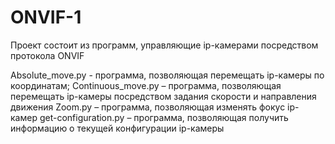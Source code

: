 # ONVIF-1
Проект состоит из программ, управляющие ip-камерами посредством протокола ONVIF

Absolute_move.py - программа, позволяющая перемещать ip-камеры по координатам;
Continuous_move.py – программа, позволяющая перемещать ip-камеры посредством задания скорости и направления движения
Zoom.py – программа, позволяющая изменять фокус ip-камер
get-configuration.py – программа, позволяющая получить информацию о текущей конфигурации ip-камеры
